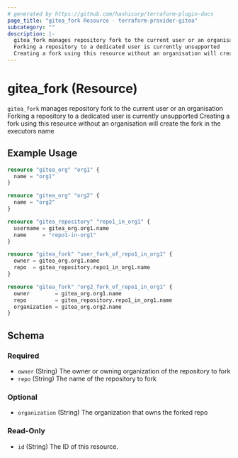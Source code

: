 ```yaml
---
# generated by https://github.com/hashicorp/terraform-plugin-docs
page_title: "gitea_fork Resource - terraform-provider-gitea"
subcategory: ""
description: |-
  gitea_fork manages repository fork to the current user or an organisation
  Forking a repository to a dedicated user is currently unsupported
  Creating a fork using this resource without an organisation will create the fork in the executors name
---
```


# gitea_fork (Resource)

`gitea_fork` manages repository fork to the current user or an organisation
Forking a repository to a dedicated user is currently unsupported
Creating a fork using this resource without an organisation will create the fork in the executors name

## Example Usage

```terraform
resource "gitea_org" "org1" {
  name = "org1"
}

resource "gitea_org" "org2" {
  name = "org2"
}

resource "gitea_repository" "repo1_in_org1" {
  username = gitea_org.org1.name
  name     = "repo1-in-org1"
}

resource "gitea_fork" "user_fork_of_repo1_in_org1" {
  owner = gitea_org.org1.name
  repo  = gitea_repository.repo1_in_org1.name
}

resource "gitea_fork" "org2_fork_of_repo1_in_org1" {
  owner        = gitea_org.org1.name
  repo         = gitea_repository.repo1_in_org1.name
  organization = gitea_org.org2.name
}
```

<!-- schema generated by tfplugindocs -->
## Schema

### Required

- `owner` (String) The owner or owning organization of the repository to fork
- `repo` (String) The name of the repository to fork

### Optional

- `organization` (String) The organization that owns the forked repo

### Read-Only

- `id` (String) The ID of this resource.


